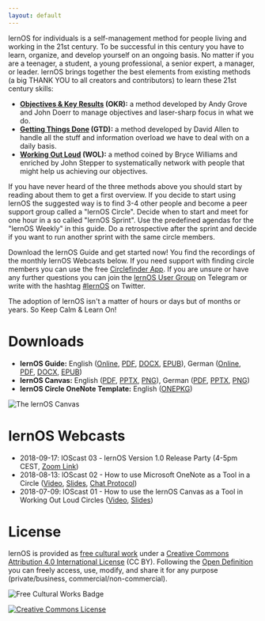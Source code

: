 ```yaml
---
layout: default
---
```


lernOS for individuals is a self-management method for people living and working in the 21st century. To be successful in this century you have to learn, organize, and develop yourself on an ongoing basis. No matter if you are a teenager, a student, a young professional, a senior expert, a manager, or leader. lernOS brings together the best elements from existing methods (a big THANK YOU to all creators and contributors) to learn these 21st century skills:

* **[Objectives & Key Results](https://en.wikipedia.org/wiki/OKR) (OKR):** a method developed by Andy Grove and John Doerr to manage objectives and laser-sharp focus in what we do.
* **[Getting Things Done](https://gettingthingsdone.com) (GTD):** a method developed by David Allen to handle all the stuff and information overload we have to deal with on a daily basis.
* **[Working Out Loud](https://workingoutloud.com) (WOL):** a method coined by Bryce Williams and enriched by John Stepper to systematically network with people that might help us achieving our objectives.

If you have never heard of the three methods above you should start by reading about them to get a first overview. If you decide to start using lernOS the suggested way is to find 3-4 other people and become a peer support group called a "lernOS Circle". Decide when to start and meet for one hour in a so called "lernOS Sprint". Use the predefined agendas for the "lernOS Weekly" in this guide. Do a retrospective after the sprint and decide if you want to run another sprint with the same circle members.

Download the lernOS Guide and get started now! You find the recordings of the monthly lernOS Webcasts below. If you need support with finding circle members you can use the free [Circlefinder App](http://circlefinder.app/). If you are unsure or have any further questions you can join the [lernOS User Group](https://t.me/lernos) on Telegram or write with the hashtag [#lernOS](https://twitter.com/search?q=%23lernOS) on Twitter.

The adoption of lernOS isn't a matter of hours or days but of months or years. So Keep Calm & Learn On!

# Downloads
* **lernOS Guide:** English ([Online](https://github.com/simondueckert/lernos/blob/master/lernOS%20Guide/en/lernOS-Guide-en.md), [PDF](https://github.com/simondueckert/lernos/raw/master/lernOS%20Guide/en/lernOS-Guide-en.pdf), [DOCX](https://github.com/simondueckert/lernos/raw/master/lernOS%20Guide/en/lernOS-Guide-en.docx), [EPUB](https://github.com/simondueckert/lernos/raw/master/lernOS%20Guide/en/lernOS-Guide-en.epub)), German ([Online](https://github.com/simondueckert/lernos/blob/master/lernOS%20Guide/de/lernOS-Guide-de.md), [PDF](https://github.com/simondueckert/lernos/raw/master/lernOS%20Guide/de/lernOS-Guide-de.pdf), [DOCX](https://github.com/simondueckert/lernos/raw/master/lernOS%20Guide/de/lernOS-Guide-de.docx), [EPUB](https://github.com/simondueckert/lernos/raw/master/lernOS%20Guide/de/lernOS-Guide-de.epub))
* **lernOS Canvas:** English ([PDF](https://github.com/simondueckert/lernos/raw/master/lernOS%20Canvas/lernOS-Canvas-en.pdf), [PPTX](https://github.com/simondueckert/lernos/raw/master/lernOS%20Canvas/lernOS-Canvas-en.pptx), [PNG](https://raw.githubusercontent.com/simondueckert/lernos/master/lernOS%20Canvas/lernOS-Canvas-en.png)), German ([PDF](https://github.com/simondueckert/lernos/raw/master/lernOS%20Canvas/lernOS-Canvas-de.pdf), [PPTX](https://github.com/simondueckert/lernos/raw/master/lernOS%20Canvas/lernOS-Canvas-de.pptx), [PNG](https://raw.githubusercontent.com/simondueckert/lernos/master/lernOS%20Canvas/lernOS-Canvas-de.png))
* **lernOS Circle OneNote Template:** English ([ONEPKG](https://github.com/simondueckert/lernos/raw/master/lernOS%20Templates/lernOS-Circle-Template.onepkg))

![The lernOS Canvas](https://raw.githubusercontent.com/simondueckert/lernos/master/lernOS%20Canvas/lernOS-Canvas-en.png)

# lernOS Webcasts
* 2018-09-17: lOScast 03 - lernOS Version 1.0 Release Party (4-5pm CEST, [Zoom Link](https://zoom.us/j/889519925))
* 2018-08-13: lOScast 02 - How to use Microsoft OneNote as a Tool in a Circle ([Video](https://www.youtube.com/watch?v=C4bpt4EJKFs), [Slides](https://media.cogneon.de/index.php/s/o7pyN23fmjXniLO/download), [Chat Protocol](https://media.cogneon.de/index.php/s/iUSvkhlDJc0MOkU/download))
* 2018-07-09: lOScast 01 - How to use the lernOS Canvas as a Tool in Working Out Loud Circles ([Video](https://www.youtube.com/watch?v=7a1Vq7ism5Y), [Slides](https://media.cogneon.de/index.php/s/j2CZijvAJm1t1so/download))

# License
lernOS is provided as [free cultural work](https://creativecommons.org/share-your-work/public-domain/freeworks/) under a [Creative Commons Attribution 4.0 International License](https://creativecommons.org/licenses/by/4.0/) (CC BY). Following the [Open Definition](https://opendefinition.org/) you can freely access, use, modify, and share it for any purpose (private/business, commercial/non-commercial).

![Free Cultural Works Badge](https://upload.wikimedia.org/wikipedia/commons/thumb/b/b7/Approved-for-free-cultural-works.svg/240px-Approved-for-free-cultural-works.svg.png)

<a rel="license" href="http://creativecommons.org/licenses/by/4.0/" target="_blank"><img alt="Creative Commons License" style="border-width:0" src="https://i.creativecommons.org/l/by/4.0/88x31.png" /></a>
